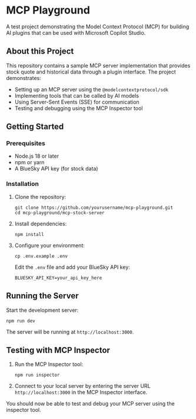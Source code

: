 # MCP Playground

A test project demonstrating the Model Context Protocol (MCP) for building AI plugins that can be used with Microsoft Copilot Studio.

## About this Project

This repository contains a sample MCP server implementation that provides stock quote and historical data through a plugin interface. The project demonstrates:

- Setting up an MCP server using the `@modelcontextprotocol/sdk`
- Implementing tools that can be called by AI models
- Using Server-Sent Events (SSE) for communication
- Testing and debugging using the MCP Inspector tool

## Getting Started

### Prerequisites

- Node.js 18 or later
- npm or yarn
- A BlueSky API key (for stock data)

### Installation

1. Clone the repository:
   ```
   git clone https://github.com/yourusername/mcp-playground.git
   cd mcp-playground/mcp-stock-server
   ```

2. Install dependencies:
   ```
   npm install
   ```

3. Configure your environment:
   ```
   cp .env.example .env
   ```
   
   Edit the `.env` file and add your BlueSky API key:
   ```
   BLUESKY_API_KEY=your_api_key_here
   ```

## Running the Server

Start the development server:
```
npm run dev
```

The server will be running at `http://localhost:3000`.

## Testing with MCP Inspector

1. Run the MCP Inspector tool:
   ```
   npm run inspector
   ```

2. Connect to your local server by entering the server URL `http://localhost:3000` in the MCP Inspector interface.

You should now be able to test and debug your MCP server using the inspector tool.